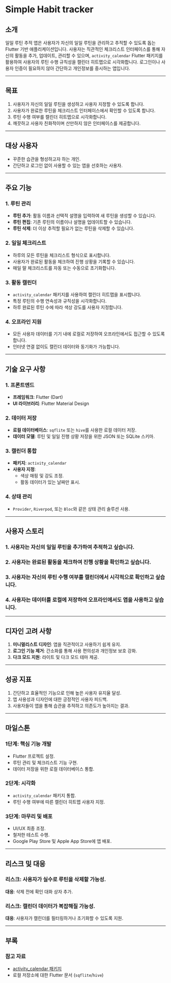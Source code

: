 # Simple Habit tracker

## 소개

일일 루틴 추적 앱은 사용자가 자신의 일일 루틴을 관리하고 추적할 수 있도록 돕는 Flutter 기반 애플리케이션입니다. 사용자는 직관적인 체크리스트 인터페이스를 통해 자신의 활동을 추가, 업데이트, 관리할 수 있으며, `activity_calendar` Flutter 패키지를 활용하여 사용자의 루틴 수행 규칙성을 캘린더 히트맵으로 시각화합니다. 로그인이나 사용자 인증이 필요하지 않아 간단하고 개인정보를 중시하는 앱입니다.

---

## 목표

1. 사용자가 자신의 일일 루틴을 생성하고 사용자 지정할 수 있도록 합니다.
2. 사용자가 완료한 루틴을 체크리스트 인터페이스에서 확인할 수 있도록 합니다.
3. 루틴 수행 여부를 캘린더 히트맵으로 시각화합니다.
4. 깨끗하고 사용자 친화적이며 산만하지 않은 인터페이스를 제공합니다.

---

## 대상 사용자

- 꾸준한 습관을 형성하고자 하는 개인.
- 간단하고 로그인 없이 사용할 수 있는 앱을 선호하는 사용자.

---

## 주요 기능

### 1. 루틴 관리

- **루틴 추가**: 활동 이름과 선택적 설명을 입력하여 새 루틴을 생성할 수 있습니다.
- **루틴 편집**: 기존 루틴의 이름이나 설명을 업데이트할 수 있습니다.
- **루틴 삭제**: 더 이상 추적할 필요가 없는 루틴을 삭제할 수 있습니다.

### 2. 일일 체크리스트

- 하루의 모든 루틴을 체크리스트 형식으로 표시합니다.
- 사용자가 완료된 활동을 체크하여 진행 상황을 기록할 수 있습니다.
- 매일 말 체크리스트를 자동 또는 수동으로 초기화합니다.

### 3. 활동 캘린더

- `activity_calendar` 패키지를 사용하여 캘린더 히트맵을 표시합니다.
- 특정 루틴의 수행 연속성과 규칙성을 시각화합니다.
- 하루 완료된 루틴 수에 따라 색상 강도를 사용자 지정합니다.

### 4. 오프라인 지원

- 모든 사용자 데이터를 기기 내에 로컬로 저장하여 오프라인에서도 접근할 수 있도록 합니다.
- 인터넷 연결 없이도 캘린더 데이터와 동기화가 가능합니다.

---

## 기술 요구 사항

### 1. 프론트엔드

- **프레임워크**: Flutter (Dart)
- **UI 라이브러리**: Flutter Material Design

### 2. 데이터 저장

- **로컬 데이터베이스**: `sqflite` 또는 `hive`를 사용한 로컬 데이터 저장.
- **데이터 모델**: 루틴 및 일일 진행 상황 저장을 위한 JSON 또는 SQLite 스키마.

### 3. 캘린더 통합

- **패키지**: `activity_calendar`
- **사용자 지정**:
    - 색상 매핑 및 강도 조정.
    - 활동 데이터가 있는 날짜만 표시.

### 4. 상태 관리

- `Provider`, `Riverpod`, 또는 `Bloc`와 같은 상태 관리 솔루션 사용.

---

## 사용자 스토리

### 1. 사용자는 자신의 일일 루틴을 추가하여 추적하고 싶습니다.

### 2. 사용자는 완료된 활동을 체크하여 진행 상황을 확인하고 싶습니다.

### 3. 사용자는 자신의 루틴 수행 여부를 캘린더에서 시각적으로 확인하고 싶습니다.

### 4. 사용자는 데이터를 로컬에 저장하여 오프라인에서도 앱을 사용하고 싶습니다.

---

## 디자인 고려 사항

1. **미니멀리스트 디자인**: 앱을 직관적이고 사용하기 쉽게 유지.
2. **로그인 기능 제거**: 간소화를 통해 사용 편의성과 개인정보 보호 강화.
3. **다크 모드 지원**: 라이트 및 다크 모드 테마 제공.

---

## 성공 지표

1. 간단하고 효율적인 기능으로 인해 높은 사용자 유지율 달성.
2. 앱 사용성과 디자인에 대한 긍정적인 사용자 피드백.
3. 사용자들이 앱을 통해 습관을 추적하고 의존도가 높아지는 결과.

---

## 마일스톤

### 1단계: 핵심 기능 개발

- Flutter 프로젝트 설정.
- 루틴 관리 및 체크리스트 기능 구현.
- 데이터 저장을 위한 로컬 데이터베이스 통합.

### 2단계: 시각화

- `activity_calendar` 패키지 통합.
- 루틴 수행 여부에 따른 캘린더 히트맵 사용자 지정.

### 3단계: 마무리 및 배포

- UI/UX 최종 조정.
- 철저한 테스트 수행.
- Google Play Store 및 Apple App Store에 앱 배포.

---

## 리스크 및 대응

### 리스크: 사용자가 실수로 루틴을 삭제할 가능성.

**대응**: 삭제 전에 확인 대화 상자 추가.

### 리스크: 캘린더 데이터가 복잡해질 가능성.

**대응**: 사용자가 캘린더를 필터링하거나 초기화할 수 있도록 지원.

---

## 부록

### 참고 자료

- [activity_calendar 패키지](https://pub.dev/packages/activity_calendar)
- 로컬 저장소에 대한 Flutter 문서 (`sqflite`/`hive`)
